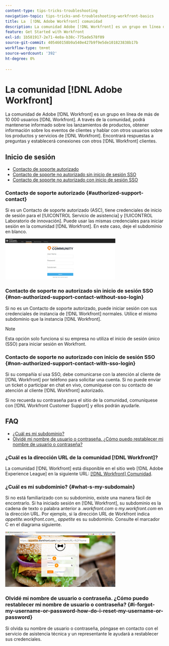 ```yaml
---
content-type: tips-tricks-troubleshooting
navigation-topic: tips-tricks-and-troubleshooting-workfront-basics
title: La  [!DNL Adobe Workfront] comunidad
description: La comunidad Adobe [!DNL Workfront] es un grupo en línea de más de 10,000 [!DNL Workfront] usuarios. A través de la comunidad, podrá mantenerse informado sobre los lanzamientos de productos, obtener información sobre eventos de clientes y hablar con otros usuarios sobre [!DNL Workfront] productos y servicios. Encontrarás respuestas a preguntas y establecerás conexiones con otros [!DNL Workfront] clientes.
feature: Get Started with Workfront
exl-id: 1b581917-2e71-4e8a-b38c-775ade578f09
source-git-commit: 405460158b9a540e427b9f9e5de101823838b17b
workflow-type: tm+mt
source-wordcount: '392'
ht-degree: 0%

---
```


# La comunidad [!DNL Adobe Workfront]

La comunidad de Adobe [!DNL Workfront] es un grupo en línea de más de 10 000 usuarios [!DNL Workfront]. A través de la comunidad, podrá mantenerse informado sobre los lanzamientos de productos, obtener información sobre los eventos de clientes y hablar con otros usuarios sobre los productos y servicios de [!DNL Workfront]. Encontrará respuestas a preguntas y establecerá conexiones con otros [!DNL Workfront] clientes.

<!--
<img src="assets/screen-shot-2018-09-06-at-11.38.27-am-350x112.png" alt="Screen_Shot_2018-09-06_at_11.38.27_AM.png" style="width: 350;height: 112;" data-mc-conditions="QuicksilverOrClassic.Draft mode">
-->

## Inicio de sesión

* [Contacto de soporte autorizado](#authorized-support-contact)
* [Contacto de soporte no autorizado sin inicio de sesión SSO](#non-authorized-support-contact-without-sso-login)
* [Contacto de soporte no autorizado con inicio de sesión SSO](#non-authorized-support-contact-with-sso-login)

### Contacto de soporte autorizado {#authorized-support-contact}

Si es un Contacto de soporte autorizado (ASC), tiene credenciales de inicio de sesión para el [!UICONTROL Servicio de asistencia] y [!UICONTROL Laboratorio de innovación]. Puede usar las mismas credenciales para iniciar sesión en la comunidad [!DNL Workfront]. En este caso, deje el subdominio en blanco.

![community_4.png](assets/community-4-350x129.png)

### Contacto de soporte no autorizado sin inicio de sesión SSO {#non-authorized-support-contact-without-sso-login}

Si no es un Contacto de soporte autorizado, puede iniciar sesión con sus credenciales de instancia de [!DNL Workfront] normales. Utilice el mismo subdominio que la instancia [!DNL Workfront].

>[!NOTE]
>
>Esta opción solo funciona si su empresa no utiliza el inicio de sesión único (SSO) para iniciar sesión en Workfront.

### Contacto de soporte no autorizado con inicio de sesión SSO {#non-authorized-support-contact-with-sso-login}

Si su compañía sí usa SSO, debe comunicarse con la atención al cliente de [!DNL Workfront] por teléfono para solicitar una cuenta. Si no puede enviar un ticket o participar en chat en vivo, comuníquese con su contacto de atención al cliente [!DNL Workfront] autorizado.

Si no recuerda su contraseña para el sitio de la comunidad, comuníquese con [!DNL Workfront Customer Support] y ellos podrán ayudarle.

## FAQ

* [¿Cuál es mi subdominio?](#what-s-my-subdomain)
* [Olvidé mi nombre de usuario o contraseña. ¿Cómo puedo restablecer mi nombre de usuario o contraseña?](#i-forgot-my-username-or-password-how-do-i-reset-my-username-or-password)

### ¿Cuál es la dirección URL de la comunidad [!DNL Workfront]?

La comunidad [!DNL Workfront] está disponible en el sitio web [!DNL Adobe Experience League] en la siguiente URL: [[!DNL Workfront] Comunidad](https://experienceleaguecommunities.adobe.com/t5/workfront/ct-p/workfront).

### ¿Cuál es mi subdominio? {#what-s-my-subdomain}

Si no está familiarizado con su subdominio, existe una manera fácil de encontrarlo. Si ha iniciado sesión en [!DNL Workfront], su subdominio es la cadena de texto o palabra anterior a *.workfront.com* o *my.workfront.com* en la dirección URL. Por ejemplo, si la dirección URL de Workfront indica *appetite.workfront.com,*, *appetite* es su subdominio. Consulte el marcador C en el diagrama siguiente.

![community_5.png](assets/community-5-350x175.png)

### Olvidé mi nombre de usuario o contraseña. ¿Cómo puedo restablecer mi nombre de usuario o contraseña? {#i-forgot-my-username-or-password-how-do-i-reset-my-username-or-password}

Si olvida su nombre de usuario o contraseña, póngase en contacto con el servicio de asistencia técnica y un representante le ayudará a restablecer sus credenciales.
